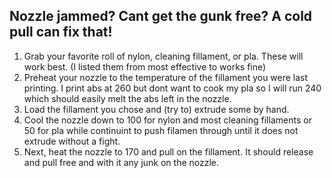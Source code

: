 
## Nozzle jammed? Cant get the gunk free? A cold pull can fix that!

1. Grab your favorite roll of nylon, cleaning fillament, or pla. These will work best. (I listed them from most effective to works fine)
2. Preheat your nozzle to the temperature of the fillament you were last printing. I print abs at 260 but dont want to cook my pla so I will run 240 which should easily melt the abs left in the nozzle.
3. Load the fillament you chose and (try to) extrude some by hand.
5. Cool the nozzle down to 100 for nylon and most cleaning fillaments or 50 for pla while continuint to push filamen through until it does not extrude without a fight.
6. Next, heat the nozzle to 170 and pull on the fillament. It should release and pull free and with it any junk on the nozzle.

